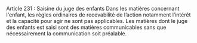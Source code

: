 Article 231 : Saisine du juge des enfants
Dans les matières concernant l'enfant, les règles ordinaires de recevabilité de l’action notamment l’intérêt et la capacité pour agir ne sont pas applicables. Les matières dont le juge des enfants est saisi sont des matières communicables sans que nécessairement la communication soit préalable.